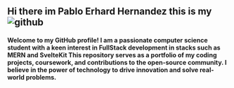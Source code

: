 ## Hi there im Pablo Erhard Hernandez this is my ![github](https://img.shields.io/badge/GitHub-000000?style=for-the-badge&logo=GitHub&logoColor=white)
#### Welcome to my GitHub profile! I am a passionate computer science student with a keen interest in FullStack development in stacks such as MERN and SvelteKit This repository serves as a portfolio of my coding projects, coursework, and contributions to the open-source community. I believe in the power of technology to drive innovation and solve real-world problems.
<!--
**pabloerhard/PabloErhard** is a ✨ _special_ ✨ repository because its `README.md` (this file) appears on your GitHub profile.

Here are some ideas to get you started:

- 🔭 I’m currently working on ...
- 🌱 I’m currently learning ...
- 👯 I’m looking to collaborate on ...
- 🤔 I’m looking for help with ...
- 💬 Ask me about ...
- 📫 How to reach me: ...
- 😄 Pronouns: ...
- ⚡ Fun fact: ...
-->
